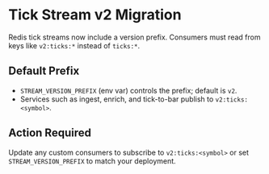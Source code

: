 # Tick Stream v2 Migration

Redis tick streams now include a version prefix. Consumers must read from keys like `v2:ticks:*` instead of `ticks:*`.

## Default Prefix
- `STREAM_VERSION_PREFIX` (env var) controls the prefix; default is `v2`.
- Services such as ingest, enrich, and tick-to-bar publish to `v2:ticks:<symbol>`.

## Action Required
Update any custom consumers to subscribe to `v2:ticks:<symbol>` or set `STREAM_VERSION_PREFIX` to match your deployment.

